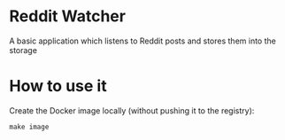 # Reddit Watcher
A basic application which listens to Reddit posts and stores them into the storage

# How to use it

Create the Docker image locally (without pushing it to the registry): 
```shell script
make image
```